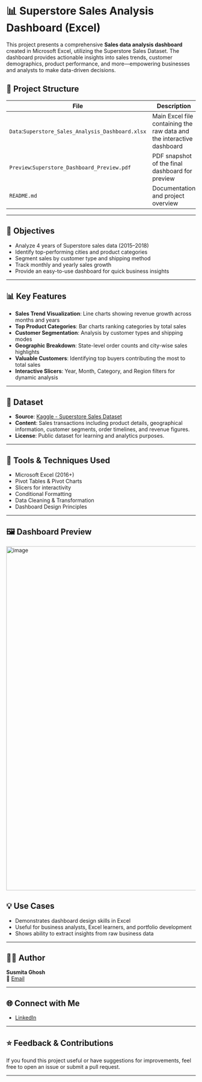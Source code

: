 # 📊 Superstore Sales Analysis Dashboard (Excel)
This project presents a comprehensive **Sales data analysis dashboard** created in Microsoft Excel, utilizing the Superstore Sales Dataset. The dashboard provides actionable insights into sales trends, customer demographics, product performance, and more—empowering businesses and analysts to make data-driven decisions.

## 📁 Project Structure

| File | Description |
|------|-------------|
| `Data`:`Superstore_Sales_Analysis_Dashboard.xlsx` | Main Excel file containing the raw data and the interactive dashboard |
| `Preview`:`Superstore_Dashboard_Preview.pdf` | PDF snapshot of the final dashboard for preview |
| `README.md` | Documentation and project overview |

---

## 🎯 Objectives

- Analyze 4 years of Superstore sales data (2015–2018)
- Identify top-performing cities and product categories
- Segment sales by customer type and shipping method
- Track monthly and yearly sales growth
- Provide an easy-to-use dashboard for quick business insights

---

## 📊 Key Features

- **Sales Trend Visualization**: Line charts showing revenue growth across months and years
- **Top Product Categories**: Bar charts ranking categories by total sales
- **Customer Segmentation**: Analysis by customer types and shipping modes
- **Geographic Breakdown**: State-level order counts and city-wise sales highlights
- **Valuable Customers**: Identifying top buyers contributing the most to total sales
- **Interactive Slicers**: Year, Month, Category, and Region filters for dynamic analysis

---

## 📁 Dataset
- **Source**: [Kaggle - Superstore Sales Dataset](https://www.kaggle.com/datasets/aditisaxena20/superstore-sales-dataset)
- **Content**: Sales transactions including product details, geographical information, customer segments, order timelines, and revenue figures.
- **License**: Public dataset for learning and analytics purposes.

---

## 🧰 Tools & Techniques Used

- Microsoft Excel (2016+)
- Pivot Tables & Pivot Charts
- Slicers for interactivity
- Conditional Formatting
- Data Cleaning & Transformation
- Dashboard Design Principles

---

## 🖼️ Dashboard Preview

<img width="1749" height="916" alt="image" src="https://github.com/user-attachments/assets/7e6d9cf6-2ee3-447a-99d3-0a2ef9bb11e2" />

## 💡 Use Cases

- Demonstrates dashboard design skills in Excel
- Useful for business analysts, Excel learners, and portfolio development
- Shows ability to extract insights from raw business data

---

## 🙋‍♀️ Author

**Susmita Ghosh**  
📧 [Email](mailto:susmitakatwa92@gmail.com)

---

## 🌐 Connect with Me

- [LinkedIn](https://www.linkedin.com/in/susmitaghosh01/)


---

## ⭐ Feedback & Contributions

If you found this project useful or have suggestions for improvements, feel free to open an issue or submit a pull request.

---


